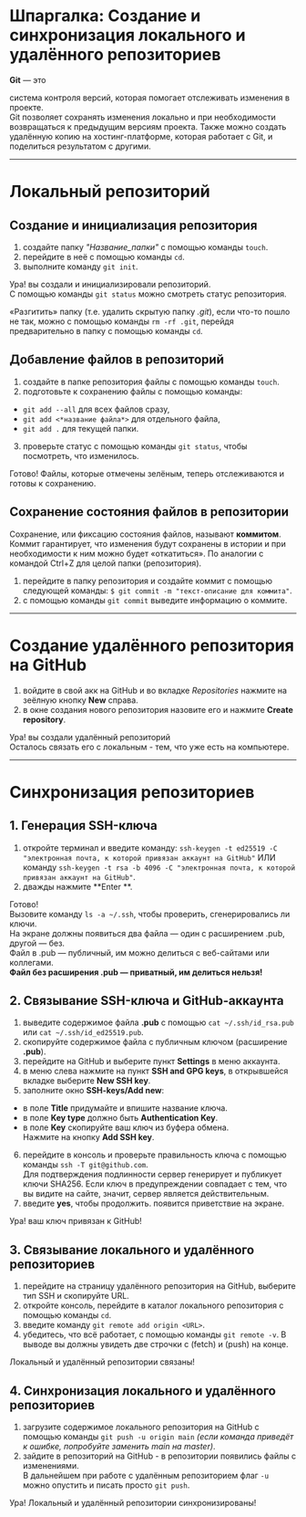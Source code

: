 # **Шпаргалка: Создание и синхронизация локального и удалённого репозиториев**

**Git** — это

система контроля версий, которая помогает отслеживать изменения в проекте.  
Git позволяет сохранять изменения локально и при необходимости возвращаться к предыдущим версиям проекта. Также можно создать удалённую копию на хостинг-платформе, которая работает с Git, и поделиться результатом с другими.

---

# **Локальный репозиторий**

## **Создание и инициализация репозитория**

1. создайте папку *"Название_папки"* с помощью команды ```touch```.
2. перейдите в неё с помощью команды ```cd```.
3. выполните команду ```git init```.  

Ура! вы создали и инициализировали репозиторий.  
С помощью команды ```git status``` можно смотреть статус репозитория.  


«Разгитить» папку (т.е. удалить скрытую папку *.git*), если что-то пошло не так, можно с помощью команды ```rm -rf .git```, перейдя предварительно в папку с помощью команды ```cd```.  

## **Добавление файлов в репозиторий**

1. создайте в папке репозитория файлы с помощью команды ```touch```.
2. подготовьте к сохранению файлы с помощью команды:
- ```git add --all``` для всех файлов сразу,
- ```git add <*название файла*>``` для отдельного файла,
- ```git add .``` для текущей папки.
3. проверьте статус с помощью команды ```git status```, чтобы посмотреть, что изменилось.  

Готово! Файлы, которые отмечены зелёным, теперь отслеживаются и готовы к сохранению.  

## **Сохранение состояния файлов в репозитории**

Сохранение, или фиксацию состояния файлов, называют **коммитом**. Коммит гарантирует, что изменения будут сохранены в истории и при необходимости к ним можно будет «откатиться». По аналогии с командой Ctrl+Z для целой папки (репозитория).  
1. перейдите в папку репозитория и создайте коммит с помощью следующей команды: ```$ git commit -m "текст-описание для коммита"```.
2. с помощью команды ```git commit``` выведите информацию о коммите.

---

# **Создание удалённого репозитория на GitHub**

1. войдите в свой акк на GitHub и во вкладке *Repositories* нажмите на зеёлную кнопку **New** справа.
2. в окне создания нового репозитория назовите его и нажмите **Create repository**.  

Ура! вы создали удалённый репозиторий  
Осталось связать его с локальным - тем, что уже есть на компьютере.

---

# **Синхронизация репозиториев**

## **1. Генерация SSH-ключа**

1. откройте терминал и введите команду: ```ssh-keygen -t ed25519 -C "электронная почта, к которой привязан аккаунт на GitHub"``` ИЛИ команду ```ssh-keygen -t rsa -b 4096 -C "электронная почта, к которой привязан аккаунт на GitHub"```.
2. дважды нажмите **Enter **.  

Готово!  
Вызовите команду ```ls -a ~/.ssh```, чтобы проверить, сгенерировались ли ключи.  
На экране должны появиться два файла — один с расширением .pub, другой — без.  
Файл в .pub — публичный, им можно делиться с веб-сайтами или коллегами.  
**Файл без расширения .pub — приватный, им делиться нельзя!**


## **2. Связывание SSH-ключа и GitHub-аккаунта**

1. выведите содержимое файла **.pub** с помощью ```cat ~/.ssh/id_rsa.pub``` или ```cat ~/.ssh/id_ed25519.pub```.
2. скопируйте содержимое файла с публичным ключом (расширение **.pub**).
3. перейдите на GitHub и выберите пункт **Settings** в меню аккаунта.
4. в меню слева нажмите на пункт **SSH and GPG keys**, в открывшейся вкладке выберите **New SSH key**.
5. заполните окно **SSH-keys/Add new**: 
- в поле **Title** придумайте и впишите название ключа.
- в поле **Key type** должно быть **Authentication Key**.
- в поле **Key** скопируйте ваш ключ из буфера обмена.  
Нажмите на кнопку **Add SSH key**.
6. перейдите в консоль и проверьте правильность ключа с помощью команды ```ssh -T git@github.com```.  
Для подтверждения подлинности сервер генерирует и публикует ключи SHA256. Если ключ в предупреждении совпадает с тем, что вы видите на сайте, значит, сервер является действительным. 
7. введите **yes**, чтобы продолжить. появится приветствие на экране.  

Ура! ваш ключ привязан к GitHub!

## **3. Связывание локального и удалённого репозиториев**

1. перейдите на страницу удалённого репозитория на GitHub, выберите тип SSH и скопируйте URL.
2. откройте консоль, перейдите в каталог локального репозитория с помощью команды ```cd```.
3. введите команду ```git remote add origin <URL>```.
4. убедитесь, что всё работает, с помощью команды ```git remote -v```. В выводе вы должны увидеть две строчки c (fetch) и (push) на конце.  

Локальный и удалённый репозитории связаны! 

## **4. Синхронизация локального и удалённого репозиториев**

1. загрузите содержимое локального репозитория на GitHub с помощью команды ```git push -u origin main``` *(если команда приведёт к ошибке, попробуйте заменить main на master)*. 
2. зайдите в репозиторий на GitHub - в репозитории появились файлы с изменениями.  
В дальнейшем при работе с удалённым репозиторием флаг ```-u``` можно опустить и писать просто ```git push```.  

Ура! Локальный и удалённый репозитории синхронизированы!

